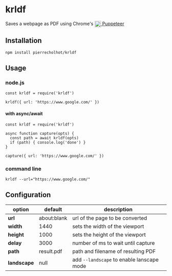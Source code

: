 # krldf

Saves a webpage as PDF using Chrome's <a href="https://github.com/GoogleChrome/puppeteer"><img src="https://user-images.githubusercontent.com/10379601/29446482-04f7036a-841f-11e7-9872-91d1fc2ea683.png" height="20" align="top" /> Puppeteer</a>


## Installation

    npm install pierrecholhot/krldf

## Usage

### node.js

    const krldf = require('krldf')

    krldf({ url: 'https://www.google.com/' })

#### with async/await

    const krldf = require('krldf')

    async function capture(opts) {
      const path = await krldf(opts)
      if (path) { console.log('done') }
    }

    capture({ url: 'https://www.google.com/' })


### command line

    krldf --url="https://www.google.com/"


## Configuration

option | default | description
-------|---------|------------
**url** | about:blank | url of the page to be converted
**width** | 1440 | sets the width of the viewport
**height** | 1000 | sets the height of the viewport
**delay** | 3000 | number of ms to wait until capture
**path** | result.pdf | path and filename of resulting PDF
**landscape** | null | add `--landscape` to enable lanscape mode
